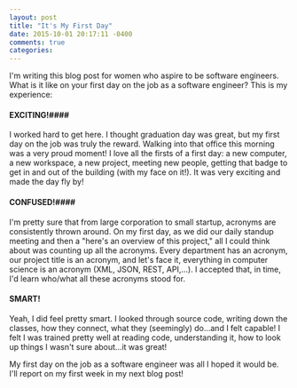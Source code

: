 ```yaml
---
layout: post
title: "It's My First Day"
date: 2015-10-01 20:17:11 -0400
comments: true
categories: 
---
```

I'm writing this blog post for women who aspire to be software engineers. What is it like on your first day on the job as a software engineer? This is my experience:

#### EXCITING!####

I worked hard to get here. I thought graduation day was great, but my first day on the job was truly the reward. Walking into that office this morning was a very proud moment! I love all the firsts of a first day: a new computer, a new workspace, a new project, meeting new people, getting that badge to get in and out of the building (with my face on it!). It was very exciting and made the day fly by!

#### CONFUSED!####
I'm pretty sure that from large corporation to small startup, acronyms are consistently thrown around. On my first day, as we did our daily standup meeting and then a "here's an overview of this project," all I could think about was counting up all the acronyms. Every department has an acronym, our project title is an acronym, and let's face it, everything in computer science is an acronym (XML, JSON, REST, API,...). I accepted that, in time, I'd learn who/what all these acronyms stood for.

#### SMART! ####
Yeah, I did feel pretty smart. I looked through source code, writing down the classes, how they connect, what they (seemingly) do...and I felt capable! I felt I was trained pretty well at reading code, understanding it, how to look up things I wasn't sure about...it was great!

My first day on the job as a software engineer was all I hoped it would be. I'll report on my first week in my next blog post!
